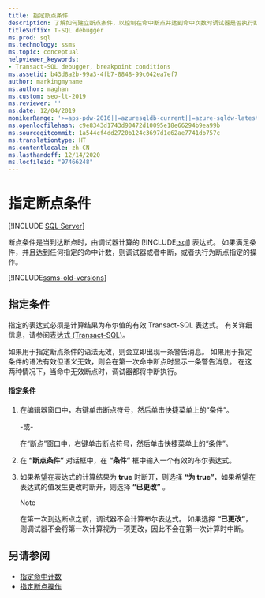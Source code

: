 ```yaml
---
title: 指定断点条件
description: 了解如何建立断点条件，以控制在命中断点并达到命中次数时调试器是否执行断点操作。
titleSuffix: T-SQL debugger
ms.prod: sql
ms.technology: ssms
ms.topic: conceptual
helpviewer_keywords:
- Transact-SQL debugger, breakpoint conditions
ms.assetid: b43d8a2b-99a3-4fb7-8848-99c042ea7ef7
author: markingmyname
ms.author: maghan
ms.custom: seo-lt-2019
ms.reviewer: ''
ms.date: 12/04/2019
monikerRange: '>=aps-pdw-2016||=azuresqldb-current||=azure-sqldw-latest||>=sql-server-2016||>=sql-server-linux-2017||=azuresqldb-mi-current'
ms.openlocfilehash: c9e8343d1743d90472d10095e18e66294b9ea99b
ms.sourcegitcommit: 1a544cf4dd2720b124c3697d1e62ae7741db757c
ms.translationtype: HT
ms.contentlocale: zh-CN
ms.lasthandoff: 12/14/2020
ms.locfileid: "97466248"
---
```

# <a name="specify-a-breakpoint-condition"></a>指定断点条件

 [!INCLUDE [SQL Server](../../includes/applies-to-version/sqlserver.md)]

断点条件是当到达断点时，由调试器计算的 [!INCLUDE[tsql](../../includes/tsql-md.md)] 表达式。 如果满足条件，并且达到任何指定的命中计数，则调试器或者中断，或者执行为断点指定的操作。  

[!INCLUDE[ssms-old-versions](../../includes/ssms-old-versions.md)]

## <a name="specifying-conditions"></a>指定条件

指定的表达式必须是计算结果为布尔值的有效 Transact-SQL 表达式。 有关详细信息，请参阅[表达式 (Transact-SQL)](../../t-sql/language-elements/expressions-transact-sql.md)。  
  
 如果用于指定断点条件的语法无效，则会立即出现一条警告消息。 如果用于指定条件的语法有效但语义无效，则会在第一次命中断点时显示一条警告消息。 在这两种情况下，当命中无效断点时，调试器都将中断执行。  
  
#### <a name="to-specify-a-condition"></a>指定条件
  
1. 在编辑器窗口中，右键单击断点符号，然后单击快捷菜单上的“条件”。  
  
     -或-  
  
     在“断点”窗口中，右键单击断点符号，然后单击快捷菜单上的“条件”。  
  
2. 在 **“断点条件”** 对话框中，在 **“条件”** 框中输入一个有效的布尔表达式。  
  
3. 如果希望在表达式的计算结果为 **true** 时断开，则选择 **“为 true”**，如果希望在表达式的值发生更改时断开，则选择 **“已更改”** 。  
  
    > [!NOTE]  
    >  在第一次到达断点之前，调试器不会计算布尔表达式。 如果选择 **“已更改”**，则调试器不会将第一次计算视为一项更改，因此不会在第一次计算时中断。  
  
## <a name="see-also"></a>另请参阅

- [指定命中计数](./specify-a-hit-count.md)
- [指定断点操作](./specify-a-breakpoint-action.md)